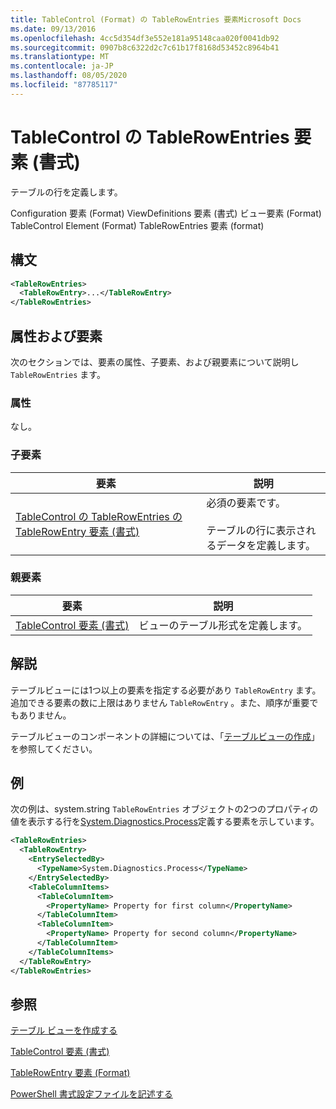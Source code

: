 ```yaml
---
title: TableControl (Format) の TableRowEntries 要素Microsoft Docs
ms.date: 09/13/2016
ms.openlocfilehash: 4cc5d354df3e552e181a95148caa020f0041db92
ms.sourcegitcommit: 0907b8c6322d2c7c61b17f8168d53452c8964b41
ms.translationtype: MT
ms.contentlocale: ja-JP
ms.lasthandoff: 08/05/2020
ms.locfileid: "87785117"
---
```

# <a name="tablerowentries-element-for-tablecontrol-format"></a>TableControl の TableRowEntries 要素 (書式)

テーブルの行を定義します。

Configuration 要素 (Format) ViewDefinitions 要素 (書式) ビュー要素 (Format) TableControl Element (Format) TableRowEntries 要素 (format)

## <a name="syntax"></a>構文

```xml
<TableRowEntries>
  <TableRowEntry>...</TableRowEntry>
</TableRowEntries>
```

## <a name="attributes-and-elements"></a>属性および要素

次のセクションでは、要素の属性、子要素、および親要素について説明し `TableRowEntries` ます。

### <a name="attributes"></a>属性

なし。

### <a name="child-elements"></a>子要素

|要素|説明|
|-------------|-----------------|
|[TableControl の TableRowEntries の TableRowEntry 要素 (書式)](./tablerowentry-element-for-tablerowentries-for-tablecontrol-format.md)|必須の要素です。<br /><br /> テーブルの行に表示されるデータを定義します。|

### <a name="parent-elements"></a>親要素

|要素|説明|
|-------------|-----------------|
|[TableControl 要素 (書式)](./tablecontrol-element-format.md)|ビューのテーブル形式を定義します。|

## <a name="remarks"></a>解説

テーブルビューには1つ以上の要素を指定する必要があり `TableRowEntry` ます。 追加できる要素の数に上限はありません `TableRowEntry` 。また、順序が重要でもありません。

テーブルビューのコンポーネントの詳細については、「[テーブルビューの作成](./creating-a-table-view.md)」を参照してください。

## <a name="example"></a>例

次の例は、system.string `TableRowEntries` オブジェクトの2つのプロパティの値を表示する行を[System.Diagnostics.Process](/dotnet/api/System.Diagnostics.Process)定義する要素を示しています。

```xml
<TableRowEntries>
  <TableRowEntry>
    <EntrySelectedBy>
      <TypeName>System.Diagnostics.Process</TypeName>
    </EntrySelectedBy>
    <TableColumnItems>
      <TableColumnItem>
        <PropertyName> Property for first column</PropertyName>
      </TableColumnItem>
      <TableColumnItem>
        <PropertyName> Property for second column</PropertyName>
      </TableColumnItem>
    </TableColumnItems>
  </TableRowEntry>
</TableRowEntries>

```

## <a name="see-also"></a>参照

[テーブル ビューを作成する](./creating-a-table-view.md)

[TableControl 要素 (書式)](./tablecontrol-element-format.md)

[TableRowEntry 要素 (Format)](./tablerowentry-element-for-tablerowentries-for-tablecontrol-format.md)

[PowerShell 書式設定ファイルを記述する](./writing-a-powershell-formatting-file.md)
